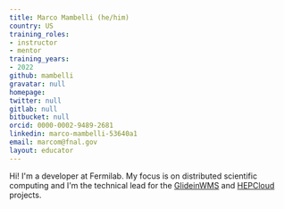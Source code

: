 ```yaml
---
title: Marco Mambelli (he/him)
country: US
training_roles:
- instructor
- mentor
training_years:
- 2022
github: mambelli
gravatar: null
homepage:
twitter: null
gitlab: null
bitbucket: null
orcid: 0000-0002-9489-2681
linkedin: marco-mambelli-53640a1
email: marcom@fnal.gov
layout: educator
---
```


<!-- Write something about yourself here (if you want)!
You can use Markdown syntax to style this page.
-->

Hi! I'm a developer at Fermilab. My focus is on distributed scientific computing and I'm the technical lead for the [GlideinWMS](https://github.com/glideinWMS/glideinwms) and [HEPCloud](https://github.com/HEPCloud/decisionengine) projects.
